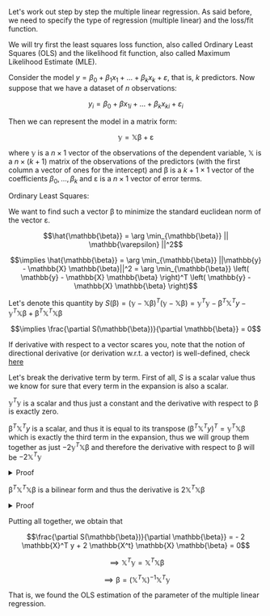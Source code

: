 Let's work out step by step the multiple linear regression. As said before, we need to specify the type of regression (multiple linear) and the loss/fit function.

We will try first the least squares loss function, also called Ordinary Least Squares (OLS) and the likelihood fit function, also called Maximum Likelihood Estimate (MLE).

Consider the model $y = \beta_0 + \beta_1 x_1 + \dots + \beta_k x_k + \varepsilon$, that is, $k$ predictors. Now suppose that we have a dataset of $n$ observations:

$$y_i = \beta_0 + \beta x_{1i} + \dots + \beta_k x_{k i} + \varepsilon_i$$

Then we can represent the model in a matrix form:

$$\mathbb{y} = \mathbb{X} \mathbb{\beta}  + \mathbb{\varepsilon}$$

where $\mathbb{y}$ is a $n \times 1$ vector of the observations of the dependent variable, $\mathbb{X}$ is a $n \times (k+1)$ matrix of the observations of the predictors (with the first column a vector of ones for the intercept) and $\mathbb{\beta}$ is a $k+1 \times 1$ vector of the coefficients $\beta_0, \dots, \beta_k$ and $\mathbb{\varepsilon}$ is a $n \times 1$ vector of error terms.

Ordinary Least Squares:

We want to find such a vector $\mathbb{\beta}$ to minimize the standard euclidean norm of the vector $\mathbb{\varepsilon}$.

$$\hat{\mathbb{\beta}} = \arg \min_{\mathbb{\beta}} || \mathbb{\varepsilon} ||^2$$

$$\implies \hat{\mathbb{\beta}} = \arg \min_{\mathbb{\beta}} ||\mathbb{y} - \mathbb{X} \mathbb{\beta}||^2 = \arg \min_{\mathbb{\beta}} \left( \mathbb{y} - \mathbb{X} \mathbb{\beta}  \right)^T \left( \mathbb{y} - \mathbb{X} \mathbb{\beta}  \right)$$

Let's denote this quantity by $S(\mathbb{\beta}) = \left( \mathbb{y} - \mathbb{X} \mathbb{\beta}  \right)^T \left( \mathbb{y} - \mathbb{X} \mathbb{\beta}  \right) = \mathbb{y}^T \mathbb{y} - \mathbb{\beta}^T \mathbb{X}^T y - \mathbb{y}^T \mathbb{X} \mathbb{\beta} + \mathbb{\beta}^T \mathbb{X}^T \mathbb{X} \mathbb{\beta}$

$$\implies \frac{\partial S(\mathbb{\beta})}{\partial \mathbb{\beta}} = 0$$

If derivative with respect to a vector scares you, note that the notion of directional derivative (or derivation w.r.t. a vector) is well-defined, check [here](https://en.wikipedia.org/wiki/Directional_derivative)

Let's break the derivative term by term. First of all, $S$ is a scalar value thus we know for sure that every term in the expansion is also a scalar.

$\mathbb{y}^T \mathbb{y}$ is a scalar and thus just a constant and the derivative with respect to $\mathbb{\beta}$ is exactly zero.

$\mathbb{\beta}^T \mathbb{X}^T y$ is a scalar, and thus it is equal to its transpose $\left( \mathbb{\beta}^T \mathbb{X}^T y \right)^T = \mathbb{y}^T \mathbb{X} \mathbb{\beta}$ which is exactly the third term in the expansion, thus we will group them together as just $- 2 \mathbb{y}^T \mathbb{X} \mathbb{\beta}$ and therefore the derivative with respect to $\mathbb{\beta}$ will be $- 2 \mathbb{X}^T \mathbb{y}$

<details>

<summary>Proof</summary>

$- 2 \mathbb{y}^T \mathbb{X} \mathbb{\beta}$ as a function of $\mathbb{\beta}$ is just a dot product of the row vector $- 2 \mathbb{y}^T \mathbb{X} \mathbb{\beta}$ and the column vector $\mathbb{\beta}$ which can be alternatively rewritten as $\mathbb{a} \cdot \mathbb{\beta}$ where $\mathbb{a}$ is the column vector $\left(- 2 \mathbb{y}^T \mathbb{X} \right)^T = - 2 \mathbb{X}^T y$.

Now let's find what is the derivative:

Using the result for directional derivative:

$$\frac{\partial \mathbb{a} \cdot \mathbb{\beta}}{\partial \mathbb{\beta}} = \vec{\nabla}_{\mathbb{\beta}} \mathbb{a} \cdot \mathbb{\beta} = \vec{\nabla}_{\mathbb{\beta}} \sum_{i = 1}^{k+1} a_i \beta_i$$ which is a column vector where each component is given by $$\frac{\partial}{\partial \beta_j} \sum_{i = 1}^{k+1} a_i b_i = a_j$$ which exactly matches the definition of $\mathbb{a}$.

Therefore, the derivative with respect to $\mathbb{\beta}$ of $\mathbb{a} \cdot \mathbb{\beta}$ is $\mathbb{a}$ and, therefore, specificaly to our case:

$$\frac{\partial}{\partial \mathbb{\beta}} \left( - 2 \mathbb{y}^T \mathbb{X} \mathbb{\beta} \right) = - 2 \mathbb{X}^T y$$

------------------------------------------------------------------------

</details>

$\mathbb{\beta}^T \mathbb{X}^T \mathbb{X} \mathbb{\beta}$ is a bilinear form and thus the derivative is $2 \mathbb{X}^T \mathbb{X} \mathbb{\beta}$

<details>

<summary>Proof</summary>

$$\mathbb{\beta}^T \mathbb{X}^T \mathbb{X} \mathbb{\beta} = \sum_{i = 1}^{k + 1} \sum_{j = 1}^{k+1} \beta_i A_{ij} \beta_j$$ where $A_ij = \left( \mathbb{X}^T \mathbb{X} \right)_{ij}$ is a symmetric square matrix (since $\mathbb{A}^T = \left( \mathbb{X}^T \mathbb{X} \right)^T =  \mathbb{X}^T \mathbb{X} = \mathbb{A}$).

Therefore:

$$\frac{\partial}{\partial \beta_k} \sum_{i = 1}^{k + 1} \sum_{j = 1}^{k+1} \beta_i A_{ij} \beta_j = \sum_{i = 1}^{k + 1} \sum_{j = 1}^{k+1} \frac{\partial}{\partial \beta_k} \left( \beta_i A_{ij} \beta_j \right)  = \sum_{i = 1}^{k + 1} \sum_{j = 1}^{k+1} A_{ij} \left(\beta_i \frac{\partial \beta_j}{\partial \beta_k} + \beta_j \frac{\partial \beta_i}{\partial \beta_k}\right)$$

Let's look more at the term $\beta_i \frac{\partial \beta_j}{\partial \beta_k} + \beta_j \frac{\partial \beta_i}{\partial \beta_k}$. When $i = k$, $\frac{\partial \beta_i}{\partial \beta_k} = 1$ and $0$ otherwise. Therefore, using the Cronicker-Delta notation, the term is rewritten as:

$$\beta_i \delta_{j k} + \beta_j \delta_{i k}$$

Therefore, the $m$-th component of the derivative vector is

$$\sum_{i = 1}^{k+1} \sum_{i = 1}^{k+1} A_{ij} \left(\beta_i \delta_{j k} + \beta_j \delta_{i k} \right) = \sum_{i = 1}^{k+1} 2 A_{m i} \beta_i$$

which in vector form is

$$\frac{\partial}{\partial \mathbb{\beta}} \mathbb{\beta}^T \mathbb{X}^T \mathbb{X} \mathbb{\beta} = 2 \mathbb{X}^T \mathbb{X} \mathbb{\beta}$$

------------------------------------------------------------------------

</details>

Putting all together, we obtain that

$$\frac{\partial S(\mathbb{\beta})}{\partial \mathbb{\beta}} = - 2 \mathbb{X}^T y + 2 \mathbb{X^t} \mathbb{X} \mathbb{\beta} = 0$$

$$\implies \mathbb{X}^T \mathbb{y} = \mathbb{X}^T \mathbb{X} \mathbb{\beta}$$

$$\implies \mathbb{\beta} = \left( \mathbb{X}^T \mathbb{X} \right)^{-1} \mathbb{X}^T \mathbb{y}$$

That is, we found the OLS estimation of the parameter of the multiple linear regression.


